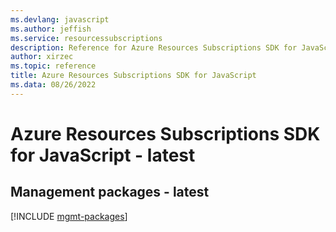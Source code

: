 ```yaml
---
ms.devlang: javascript
ms.author: jeffish
ms.service: resourcessubscriptions
description: Reference for Azure Resources Subscriptions SDK for JavaScript
author: xirzec
ms.topic: reference
title: Azure Resources Subscriptions SDK for JavaScript
ms.data: 08/26/2022
---
```

# Azure Resources Subscriptions SDK for JavaScript - latest

## Management packages - latest
[!INCLUDE [mgmt-packages](resources-subscriptions-mgmt-index.md)]